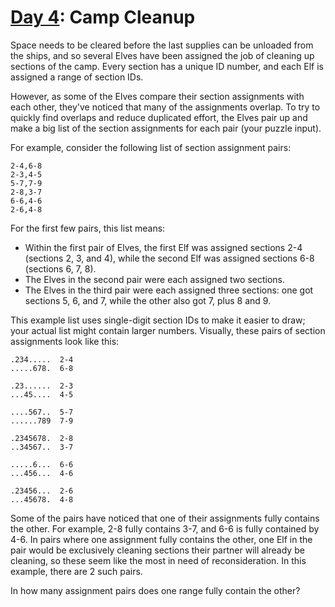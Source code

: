# [Day 4](https://adventofcode.com/2022/day/4): Camp Cleanup

Space needs to be cleared before the last supplies can be unloaded from the
ships, and so several Elves have been assigned the job of cleaning up sections
of the camp. Every section has a unique ID number, and each Elf is assigned a
range of section IDs.

However, as some of the Elves compare their section assignments with each other,
they've noticed that many of the assignments overlap. To try to quickly find
overlaps and reduce duplicated effort, the Elves pair up and make a big list of
the section assignments for each pair (your puzzle input).

For example, consider the following list of section assignment pairs:

    2-4,6-8
    2-3,4-5
    5-7,7-9
    2-8,3-7
    6-6,4-6
    2-6,4-8

For the first few pairs, this list means:

- Within the first pair of Elves, the first Elf was assigned sections 2-4
  (sections 2, 3, and 4), while the second Elf was assigned sections 6-8
  (sections 6, 7, 8).
- The Elves in the second pair were each assigned two sections.
- The Elves in the third pair were each assigned three sections: one got
  sections 5, 6, and 7, while the other also got 7, plus 8 and 9.

This example list uses single-digit section IDs to make it easier to draw; your
actual list might contain larger numbers. Visually, these pairs of section
assignments look like this:

    .234.....  2-4
    .....678.  6-8

    .23......  2-3
    ...45....  4-5

    ....567..  5-7
    ......789  7-9

    .2345678.  2-8
    ..34567..  3-7

    .....6...  6-6
    ...456...  4-6

    .23456...  2-6
    ...45678.  4-8

Some of the pairs have noticed that one of their assignments fully contains the
other. For example, 2-8 fully contains 3-7, and 6-6 is fully contained by 4-6.
In pairs where one assignment fully contains the other, one Elf in the pair
would be exclusively cleaning sections their partner will already be cleaning,
so these seem like the most in need of reconsideration. In this example, there
are 2 such pairs.

In how many assignment pairs does one range fully contain the other?
